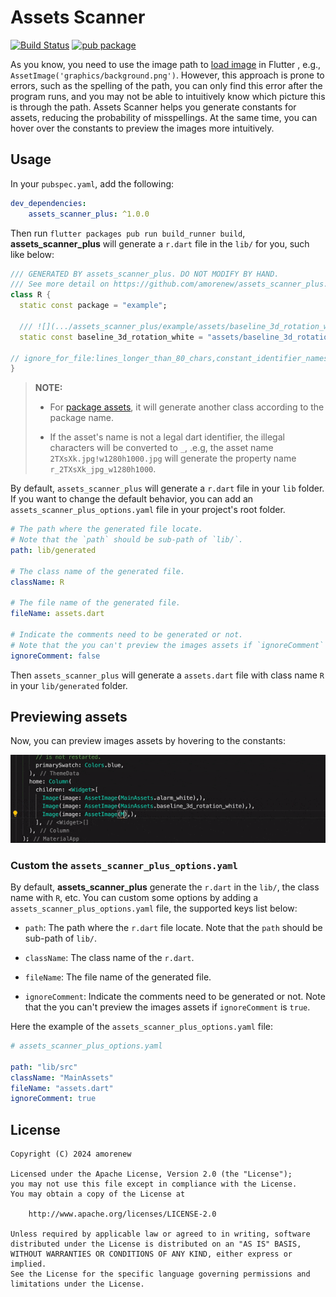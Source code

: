 # Assets Scanner
[![Build Status](https://api.cirrus-ci.com/github/amorenew/assets_scanner_plus.svg)](https://cirrus-ci.com/github/amorenew/assets_scanner_plus) 
[![pub package](https://img.shields.io/pub/v/assets_scanner_plus.svg)](https://pub.dev/packages/assets_scanner_plus)

As you know, you need to use the image path to [load image](https://flutter.dev/docs/development/ui/assets-and-images#loading-images-1) in Flutter
, e.g., `AssetImage('graphics/background.png')`. However, this approach is prone to errors, such as the spelling of the path, you can only find this error after the program runs, and you may not be able to intuitively know which picture this is through the path. Assets Scanner helps you generate constants for assets, reducing the probability of misspellings. At the same time, you can hover over the constants to preview the images more intuitively.

## Usage
In your `pubspec.yaml`, add the following:
```yaml
dev_dependencies:
    assets_scanner_plus: ^1.0.0
```
Then run `flutter packages pub run build_runner build`, **assets_scanner_plus** will generate a `r.dart` file in the `lib/` for you, such like below:
```dart
/// GENERATED BY assets_scanner_plus. DO NOT MODIFY BY HAND.
/// See more detail on https://github.com/amorenew/assets_scanner_plus.
class R {
  static const package = "example";

  /// ![](.../assets_scanner_plus/example/assets/baseline_3d_rotation_white.png)
  static const baseline_3d_rotation_white = "assets/baseline_3d_rotation_white.png";

// ignore_for_file:lines_longer_than_80_chars,constant_identifier_names
}
```

> **NOTE:** 
> * For [package assets](https://flutter.dev/docs/development/ui/assets-and-images#bundling-of-package-assets), it will generate another class according to the package name.
>
> * If the asset's name is not a legal dart identifier, the illegal characters will be converted to `_`, .e.g, the asset name `2TXsXk.jpg!w1280h1000.jpg` will generate the property name `r_2TXsXk_jpg_w1280h1000`.

By default, `assets_scanner_plus` will generate a `r.dart` file in your `lib` folder. If you want to change the default behavior, you can add an `assets_scanner_plus_options.yaml` file in your project's root folder.

```yaml
# The path where the generated file locate.
# Note that the `path` should be sub-path of `lib/`.
path: lib/generated

# The class name of the generated file.
className: R

# The file name of the generated file.
fileName: assets.dart

# Indicate the comments need to be generated or not.
# Note that the you can't preview the images assets if `ignoreComment` is `true`.
ignoreComment: false
```

Then `assets_scanner_plus` will generate a `assets.dart` file with class name `R` in your `lib/generated` folder.

## Previewing assets
Now, you can preview images assets by hovering to the constants:

![](art/asset-preview.gif)

### Custom the `assets_scanner_plus_options.yaml`
By default, **assets_scanner_plus** generate the `r.dart` in the `lib/`, the class name with `R`, etc. You can custom some options by adding a `assets_scanner_plus_options.yaml` file, the supported keys list below:
* `path`: The path where the `r.dart` file locate. Note that the `path` should be sub-path of `lib/`.

* `className`: The class name of the `r.dart`.

* `fileName`: The file name of the generated file.

* `ignoreComment`: Indicate the comments need to be generated or not. Note that the you can't preview the images assets if `ignoreComment` is `true`.

Here the example of the `assets_scanner_plus_options.yaml` file:
```yaml
# assets_scanner_plus_options.yaml

path: "lib/src"
className: "MainAssets"
fileName: "assets.dart"
ignoreComment: true
```

## License
    Copyright (C) 2024 amorenew

    Licensed under the Apache License, Version 2.0 (the "License");
    you may not use this file except in compliance with the License.
    You may obtain a copy of the License at

        http://www.apache.org/licenses/LICENSE-2.0

    Unless required by applicable law or agreed to in writing, software
    distributed under the License is distributed on an "AS IS" BASIS,
    WITHOUT WARRANTIES OR CONDITIONS OF ANY KIND, either express or implied.
    See the License for the specific language governing permissions and
    limitations under the License.
